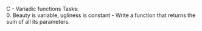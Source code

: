 C - Variadic functions Tasks:<br>
0. Beauty is variable, ugliness is constant - Write a function that returns the sum of all its parameters.<br>

